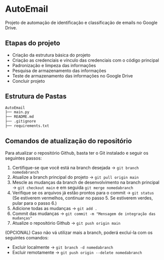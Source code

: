 # AutoEmail
Projeto de automação de identificação e classificação de emails no Google Drive.

## Etapas do projeto

* Criação da estrutura básica do projeto
* Criação as credenciais e vínculo das credenciais com o código principal
* Padronização e limpeza das informações
* Pesquisa de armazenamento das informações
* Teste de armazenamento das informações no Google Drive
* Concluir projeto

## Estrutura de Pastas

```txt
AutoEmail
├── main.py
├── README.md
├── .gitignore
├── requirements.txt
```

## Comandos de atualização do repositório

Para atualizar o repositório Github, basta ter o Git instalado e seguir os seguintes passos:

  1. Certifique-se que você está na branch desejada -> `git branch nomedabranch`
  2. Atualize a branch principal do projeto -> `git pull origin main`
  3. Mescle as mudanças da branch de desenvolvimento na branch principal -> `git checkout main` e em seguida `git merge nomedabranch`
  4. Verifique se os arquivos já estão prontos para o commit -> `git status` (Se estiverem vermelhos, continuar no passo 5. Se estiverem verdes, pular para o passo 6.)
  5. Adicione todas as mudanças -> `git add .`
  6. Commit das mudanças -> `git commit -m "Mensagem de integração das mudanças"`
  7. Atualize o repositório Github -> `git push origin main`
  
(OPCIONAL) Caso não vá utilizar mais a branch, poderá excluí-la com os seguintes comandos:
* Excluir localmente -> `git branch -d nomedabranch`
* Excluir remotamente -> `git push origin --delete nomedabranch`